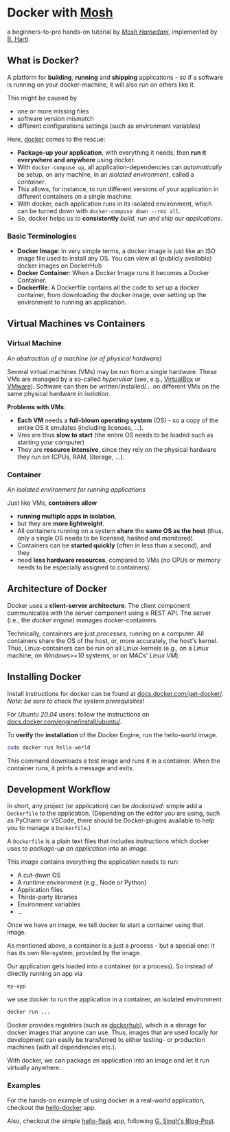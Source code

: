 # Docker with [Mosh](https://www.youtube.com/watch?v=pTFZFxd4hOI)
a beginners-to-pro hands-on tutorial by [*Mosh Hamedani*](codewithmosh.com), implemented by [B. Hartl](bhartl.github.io).

## What is Docker?
A platform for **building**, **running** and **shipping** applications - so if a software is running on your docker-machine, it will also run on others like it.

This might be caused by
- one or more missing files
- software version mismatch
- different configurations settings (such as environment variables)

Here, [docker](https://www.docker.com/) comes to the rescue:
- **Package-up your application**, with everything it needs, then **run it everywhere and anywhere** using docker.
- With `docker-compuse up`, all application-dependencies can _automatically_ be setup, on any machine, in an _isolated environment_, called a _container_.
- This allows, for instance, to run different versions of your application in different containers on a single machine.
- With docker, each application runs in its isolated environment, which can be turned down with `docker-compose down --rmi all`.
- So, docker helps us to **consistently** *build, run and ship* our *applications*.

### Basic Terminologies

- **Docker Image**: In very simple terms, a docker image is just like an ISO image file used to install any OS. You can view all (publicly available) docker images on DockerHub
- **Docker Container**: When a Docker Image runs it becomes a Docker Container.
- **Dockerfile**: A Dockerfile contains all the code to set up a docker container, from downloading the docker image, over setting up the environment to running an application.

## Virtual Machines vs Containers

### Virtual Machine 
_An abstraction of a machine (or of physical hardware)_

Several virtual machines (VMs) may be run from a single hardware. These VMs are managed by a so-called *hypervisor* (see, e.g., [VirtualBox](https://www.virtualbox.org/) or [VMware](https://www.vmware.com/)).
Software can then be written/installed/... on different VMs on the same physical hardware *in isolation*.

**Problems with VMs**:
- **Each VM** needs a **full-blown operating system** (OS) - so a copy of the entire OS it emulates (including licenses, ...).
- Vms are thus **slow to start** (the entire OS needs to be loaded such as starting your computer)
- They are **resource intensive**, since they rely on the physical hardware they run on (CPUs, RAM, Storage, ...).

### Container 
_An isolated environment for running applications_

Just like VMs, **containers allow**
- **running multiple apps in isolation**, 
- but they are **more lightweight**.
- All containers running on a system **share** the **same OS as the host** (thus, only a single OS needs to be licensed, hashed and monitored).
- Containers can be **started quickly** (often in less than a second), and they
- need **less hardware resources**, compared to VMs (no CPUs or memory needs to be especially assigned to containers).

## Architecture of Docker
Docker uses a **client-server architecture**. 
The client component communicates with the server component using a REST API. 
The server (i.e., the *docker engine*) manages docker-containers. 

Technically, containers are just *processes*, running on a computer.
All containers share the OS of the host, or, more accurately, the host's kernel.
Thus, Linux-containers can be run on all Linux-kernels (e.g., on a _Linux_ machine, on _Windows>=10_ systems, or on MACs' *Linux VM*).

## Installing Docker 
Install instructions for docker can be found at [docs.docker.com/get-docker/](https://docs.docker.com/get-docker/).
*Note: be sure to check the system prerequisites!*

For *Ubuntu 20.04* users: 
follow the instructions on [docs.docker.com/engine/install/ubuntu/](https://docs.docker.com/engine/install/ubuntu/).

To **verify** the **installation** of the Docker Engine, run the hello-world image.
```bash
sudo docker run hello-world
```

This command downloads a test image and runs it in a container. When the container runs, it prints a message and exits.

## Development Workflow
In short, any project (or application) can be *dockerized*:
 simple add a `Dockerfile` to the application.
(Depending on the editor you are using, such as PyCharm or VSCode, there should be Docker-plugins available to help you to manage a `Dockerfile`.)

A `Dockerfile` is a plain text files that includes instructions which docker uses to *package-up an application* into an *image*.

This *image* contains everything the application needs to run:
- A cut-down OS
- A runtime environment (e.g., Node or Python)
- Application files
- Thirds-party libraries
- Environment variables
- ...

Once we have an image, we tell docker to start a container using that image. 

As mentioned above, a container is a just a process - but a special one: 
it has its own file-system, provided by the image.

Our application gets loaded into a container (or a process).
So instead of directly running an app via
```bash
my-app
```
we use docker to run the application in a container, an isolated environment
```bash
docker run ...
```

Docker provides registries (such as [dockerhub](https://hub.docker.com/)), which is a storage for docker images that anyone can use.
Thus, images that are used locally for development can easily be transferred to either testing- or production machines (with all dependencies etc.). 

With docker, we can package an application into an image and let it run virtually anywhere.

### Examples

For the hands-on example of using docker in a real-world application, checkout the [hello-docker](hello-docker) app.

Also, checkout the simple [hello-flask](hello-flask) app, following [G. Singh's Blog-Post](https://towardsdatascience.com/docker-made-easy-for-data-scientists-b32efbc23165).
